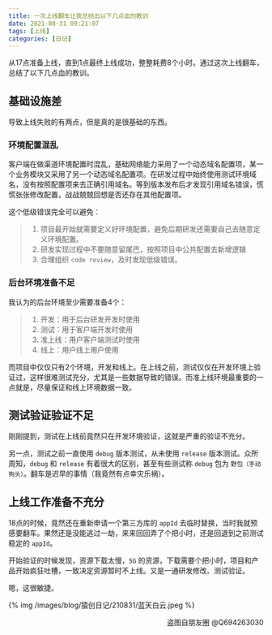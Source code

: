```yaml
---
title: 一次上线翻车让我总结出以下几点血的教训
date: 2021-08-31 09:21:07
tags: [上线]
categories: [日记]
---
```



从17点准备上线，直到1点最终上线成功，整整耗费8个小时。通过这次上线翻车，总结了以下几点血的教训。

## 基础设施差
导致上线失败的有两点，但是真的是很基础的东西。

### 环境配置混乱
客户端在做渠道环境配置时混乱，基础网络能力采用了一个动态域名配置项，某一个业务模块又采用了另一个动态域名配置项。在研发过程中始终使用测试环境域名，没有按照配置项来去正确引用域名。等到版本发布后才发现引用域名错误，慌慌张张修改配置，战战兢兢回想是否还存在其他配置项。

这个低级错误完全可以避免：

<!--more-->

> 1. 项目最开始就需要定义好环境配置，避免后期研发还需要自己去随意定义环境配置。
> 2. 研发实现过程中不要随意留尾巴，按照项目中公共配置去新增逻辑
> 3. 合理组织 `code review`，及时发现低级错误。

### 后台环境准备不足

我认为的后台环境至少需要准备4个：
> 1. 开发：用于后台研发开发时使用
> 2. 测试：用于客户端开发时使用
> 3. 准上线：用户客户端测试时使用
> 4. 线上：用户线上用户使用

而项目中仅仅只有2个环境，开发和线上。在上线之前，测试仅仅在开发环境上验证过，这样很难测试充分，尤其是一些数据导致的错误。而准上线环境最重要的一点就是，尽量保证和线上环境数据一致。

## 测试验证验证不足

刚刚提到，测试在上线前竟然只在开发环境验证，这就是严重的验证不充分。

另一点，测试之前一直使用 `debug` 版本测试，从未使用 `release` 版本测试。众所周知，`debug` 和 `release` 有着很大的区别，甚至有些测试称 `debug` 包为 `野包（手动狗头）`。翻车是迟早的事情（我竟然有点幸灾乐祸）。

## 上线工作准备不充分

18点的时候，竟然还在重新申请一个第三方库的 `appId` 去临时替换，当时我就预感要翻车。果然还是没能逃过一劫，来来回回弄了个把小时，还是回退到之前测试稳定的 `appId`。

开始验证的时候发现，资源下载太慢，`5G` 的资源，下载需要个把小时，项目和产品开始疯狂吐槽，一致决定资源暂时不上线。又是一通研发修改、测试验证。

嗯，这很敏捷。

{% img /images/blog/猿创日记/210831/蓝天白云.jpeg %}

<p align="right">盗图自朋友圈 @Q694263030</p>